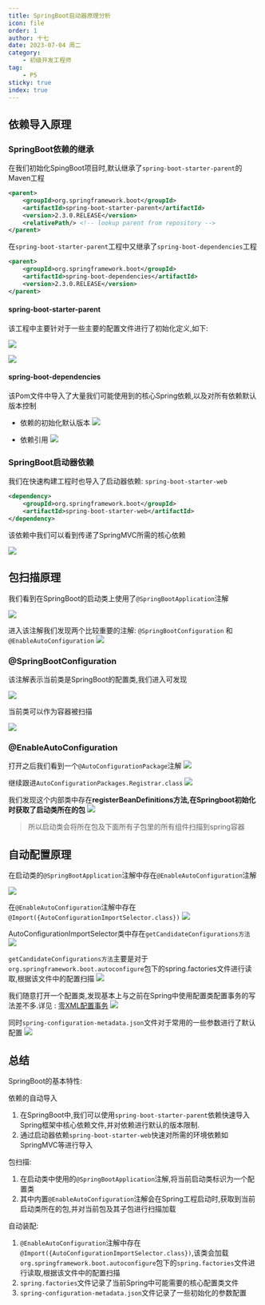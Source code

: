 ```yaml
---
title: SpringBoot启动器原理分析
icon: file
order: 1
author: 十七
date: 2023-07-04 周二
category:
	- 初级开发工程师
tag:
	- P5
sticky: true
index: true
---
```


## 依赖导入原理

### SpringBoot依赖的继承

在我们初始化SpingBoot项目时,默认继承了`spring-boot-starter-parent`的Maven工程

```XML
<parent>
	<groupId>org.springframework.boot</groupId>
	<artifactId>spring-boot-starter-parent</artifactId>
	<version>2.3.0.RELEASE</version>
	<relativePath/> <!-- lookup parent from repository -->
</parent>
```

在`spring-boot-starter-parent`工程中又继承了`spring-boot-dependencies`工程
```XML
<parent>
	<groupId>org.springframework.boot</groupId>
	<artifactId>spring-boot-dependencies</artifactId>
	<version>2.3.0.RELEASE</version>
</parent>
```

#### spring-boot-starter-parent

该工程中主要针对于一些主要的配置文件进行了初始化定义,如下: 

![](assets/image-20230704112803664.png)

![](assets/image-20230704112847792.png)

#### spring-boot-dependencies

该Pom文件中导入了大量我们可能使用到的核心Spring依赖,以及对所有依赖默认版本控制

- 依赖的初始化默认版本
![](assets/image-20230704113029677.png)

- 依赖引用
![](assets/image-20230704113432188.png)

### SpringBoot启动器依赖

我们在快速构建工程时也导入了启动器依赖: `spring-boot-starter-web`

```XML
<dependency>
	<groupId>org.springframework.boot</groupId>
	<artifactId>spring-boot-starter-web</artifactId>
</dependency>
```

该依赖中我们可以看到传递了SpringMVC所需的核心依赖

![](assets/image-20230704113706389.png)

## 包扫描原理

我们看到在SpringBoot的启动类上使用了`@SpringBootApplication`注解

![](assets/image-20230704114243662.png)

进入该注解我们发现两个比较重要的注解: `@SpringBootConfiguration` 和 `@EnableAutoConfiguration`
![](assets/image-20230704114455315.png)

### @SpringBootConfiguration

该注解表示当前类是SpringBoot的配置类,我们进入可发现

![](assets/image-20230704114641292.png)

当前类可以作为容器被扫描

![](assets/image-20230704114652068.png)

### @EnableAutoConfiguration

打开之后我们看到一个`@AutoConfigurationPackage`注解
![](assets/image-20230704133243984.png)

继续跟进`AutoConfigurationPackages.Registrar.class`
![](assets/image-20230704133321880.png)

我们发现这个内部类中存在**registerBeanDefinitions方法,在Springboot初始化时获取了启动类所在的包**
![](assets/image-20230704133522235.png)

> 所以启动类会将所在包及下面所有子包里的所有组件扫描到spring容器

## 自动配置原理

在启动类的`@SpringBootApplication`注解中存在`@EnableAutoConfiguration`注解

![](assets/image-20230704134506578.png)

在`@EnableAutoConfiguration`注解中存在`@Import({AutoConfigurationImportSelector.class})`
![](assets/image-20230704134517191.png)

AutoConfigurationImportSelector类中存在`getCandidateConfigurations方法`
![](assets/image-20230704134610193.png)

`getCandidateConfigurations方法`主要是对于`org.springframework.boot.autoconfigure`包下的spring.factories文件进行读取,根据该文件中的配置扫描
![](assets/image-20230704134659062.png)

我们随意打开一个配置类,发现基本上与之前在Spring中使用配置类配置事务的写法差不多.详见 : [零XML配置事务](../../03_Spring基础/11_零XML配置事务/零XML配置事务.md)
![](assets/image-20230704135103873.png)

同时`spring-configuration-metadata.json`文件对于常用的一些参数进行了默认配置
![](assets/image-20230704135356493.png)

## 总结

SpringBoot的基本特性:

依赖的自动导入
1. 在SpringBoot中,我们可以使用`spring-boot-starter-parent`依赖快速导入Spring框架中核心依赖文件,并对依赖进行默认的版本限制.
2. 通过启动器依赖`spring-boot-starter-web`快速对所需的环境依赖如SpringMVC等进行导入

包扫描:
1. 在启动类中使用的`@SpringBootApplication`注解,将当前启动类标识为一个配置类
2. 其中内置`@EnableAutoConfiguration`注解会在Spring工程启动时,获取到当前启动类所在的包,并对当前包及其子包进行扫描加载

自动装配:
1. `@EnableAutoConfiguration`注解中存在`@Import({AutoConfigurationImportSelector.class})`,该类会加载`org.springframework.boot.autoconfigure`包下的`spring.factories`文件进行读取,根据该文件中的配置扫描
2. `spring.factories`文件记录了当前Spring中可能需要的核心配置类文件
3. `spring-configuration-metadata.json`文件记录了一些初始化的参数配置